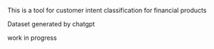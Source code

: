 This is a tool for customer intent classification for financial products

Dataset generated by chatgpt


work in progress 
